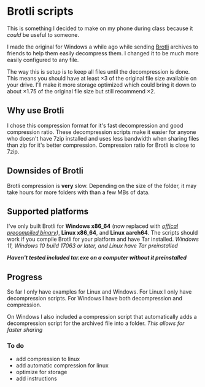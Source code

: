# Brotli scripts

This is something I decided to make on my phone during class because it *could* be useful to someone.

I made the original for Windows a while ago while sending [Brotli](https://github.com/google/brotli) archives to friends to help them easily decompress them. I changed it to be much more easily configured to any file.

The way this is setup is to keep all files until the decompression is done. This means you should have at least ×3 of the original file size available on your drive. I'll make it more storage optimized which could bring it down to about ×1.75 of the original file size but still recommend ×2.

## Why use Brotli

I chose this compression format for it's fast decompression and good compression ratio. These decompression scripts make it easier for anyone who doesn't have 7zip installed and uses less bandwidth when sharing files than zip for it's better compression. Compression ratio for Brotli is close to 7zip.

## Downsides of Brotli

Brotli compression is **very** slow. Depending on the size of the folder, it may take hours for more folders with than a few MBs of data.

## Supported platforms

I've only built Brotli for **Windows x86_64** (now replaced with *[offical precompiled binary](https://github.com/google/brotli/releases/tag/v1.1.0))*, **Linux x86_64**, and **Linux aarch64**. The scripts should work if you compile Brotli for your platform and have Tar installed. *Windows 11, Windows 10 build 17063 or later, and Linux have Tar preinstalled*

***Haven't tested included tar.exe on a computer without it preinstalled***

## Progress

So far I only have examples for Linux and Windows. For Linux I only have decompression scripts. For Windows I have both decompression and compression.

On Windows I also included a compression script that automatically adds a decompression script for the archived file into a folder. *This allows for faster sharing*

### To do

- add compression to linux
- add automatic compression for linux
- optimize for storage
- add instructions
